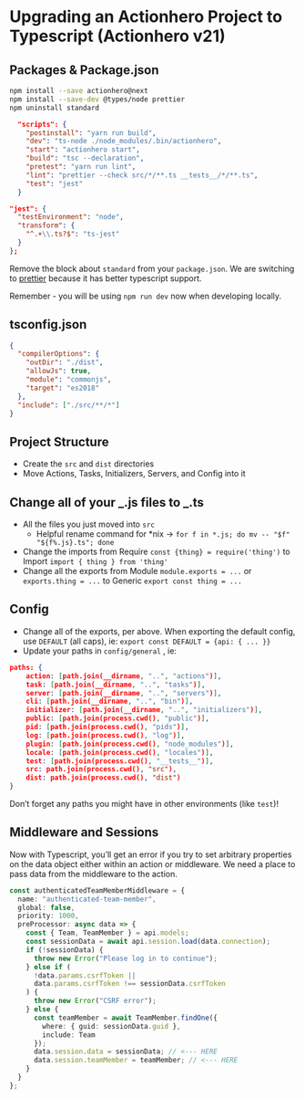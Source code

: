 # Upgrading an Actionhero Project to Typescript (Actionhero v21)

## Packages & Package.json

```sh
npm install --save actionhero@next
npm install --save-dev @types/node prettier
npm uninstall standard
```

```json
  "scripts": {
    "postinstall": "yarn run build",
    "dev": "ts-node ./node_modules/.bin/actionhero",
    "start": "actionhero start",
    "build": "tsc --declaration",
    "pretest": "yarn run lint",
    "lint": "prettier --check src/*/**.ts __tests__/*/**.ts",
    "test": "jest"
  }
```

```json
"jest": {
  "testEnvironment": "node",
  "transform": {
    "^.+\\.ts?$": "ts-jest"
  }
};
```

Remove the block about `standard` from your `package.json`. We are switching to [prettier](https://prettier.io/) because it has better typescript support.

Remember - you will be using `npm run dev` now when developing locally.

## tsconfig.json

```json
{
  "compilerOptions": {
    "outDir": "./dist",
    "allowJs": true,
    "module": "commonjs",
    "target": "es2018"
  },
  "include": ["./src/**/*"]
}
```

## Project Structure

- Create the `src` and `dist` directories
- Move Actions, Tasks, Initializers, Servers, and Config into it

## Change all of your _.js files to _.ts

- All the files you just moved into `src`
  * Helpful rename command for *nix -> `for f in *.js; do mv -- "$f" "${f%.js}.ts"; done`
- Change the imports from Require `const {thing} = require('thing')` to Import `import { thing } from 'thing'`
- Change all the exports from Module `module.exports = ...` or `exports.thing = ...` to Generic `export const thing = ...`

## Config

- Change all of the exports, per above. When exporting the default config, use `DEFAULT` (all caps), ie: `export const DEFAULT = {api: { ... }}`
- Update your paths in `config/general` , ie:

```json
paths: {
	action: [path.join(__dirname, "..", "actions")],
	task: [path.join(__dirname, "..", "tasks")],
	server: [path.join(__dirname, "..", "servers")],
	cli: [path.join(__dirname, "..", "bin")],
	initializer: [path.join(__dirname, "..", "initializers")],
	public: [path.join(process.cwd(), "public")],
	pid: [path.join(process.cwd(), "pids")],
	log: [path.join(process.cwd(), "log")],
	plugin: [path.join(process.cwd(), "node_modules")],
	locale: [path.join(process.cwd(), "locales")],
	test: [path.join(process.cwd(), "__tests__")],
	src: path.join(process.cwd(), "src"),
	dist: path.join(process.cwd(), "dist")
}
```

Don’t forget any paths you might have in other environments (like `test`)!

## Middleware and Sessions

Now with Typescript, you’ll get an error if you try to set arbitrary properties on the data object either within an action or middleware. We need a place to pass data from the middleware to the action.

```ts
const authenticatedTeamMemberMiddleware = {
  name: "authenticated-team-member",
  global: false,
  priority: 1000,
  preProcessor: async data => {
    const { Team, TeamMember } = api.models;
    const sessionData = await api.session.load(data.connection);
    if (!sessionData) {
      throw new Error("Please log in to continue");
    } else if (
      !data.params.csrfToken ||
      data.params.csrfToken !== sessionData.csrfToken
    ) {
      throw new Error("CSRF error");
    } else {
      const teamMember = await TeamMember.findOne({
        where: { guid: sessionData.guid },
        include: Team
      });
      data.session.data = sessionData; // <--- HERE
      data.session.teamMember = teamMember; // <--- HERE
    }
  }
};
```

